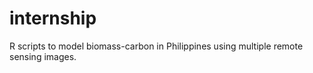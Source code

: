 # internship

R scripts to model biomass-carbon in Philippines using multiple remote sensing images. 
